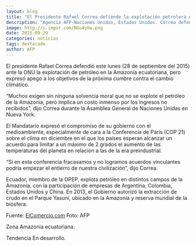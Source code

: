 ```yaml
---
layout: blog
title: "El Presidente Rafael Correa defiende la explotación petrolera en la Amazonía"
description: "Agencia AFP-Naciones Unidas, Estados Unidos. Correa defendió ante la ONU la explotación de petróleo en la Amazonía ecuatoriana, pero expresó apego a los objetivos de la próxima cumbre contra el cambio climático."
image: http://i.imgur.com/NGu4ykw.png
date: 2015-09-29
categories: noticias
tags: destacado
author: AFP
---
```


El presidente Rafael Correa defendió este lunes (28 de septiembre del 2015) ante la ONU la explotación de petróleo en la Amazonía ecuatoriana, pero expresó apego a los objetivos de la próxima cumbre contra el cambio climático.

“Muchos exigen sin ninguna solvencia moral que no se explote el petróleo de la Amazonía, pero implica un costo inmenso por los ingresos no recibidos”, dijo Correa durante la Asamblea General de Naciones Unidas en Nueva York.

El Mandatario expresó el compromiso de su gobierno con el medioambiente, especialmente de cara a la Conferencia de París (COP 21) sobre el clima en diciembre en el que los países esperan alcanzar un acuerdo para limitar a un máximo de 2 grados el aumento de las temperaturas del planeta en relación a las de la era preindustrial.

“Si en esta conferencia fracasamos y no logramos acuerdos vinculantes podría empezar el entierro de nuestra civilización”, dijo Correa.

Ecuador, miembro de la OPEP, explota petróleo en distintos campos de la Amazonía, con la participación de empresas de Argentina, Colombia, Estados Unidos y China. En 2013, el Gobierno autorizó la extracción de crudo en el Parque Yasuní, ubicado en la Amazonía y reserva mundial de la biósfera.

Fuente: [ElComercio.com](http://www.elcomercio.com/actualidad/presidente-correa-defiende-explotacion-petroleo.html)
Foto: AFP

<span class="label label-default">Zona</span> Amazonia ecuatoriana.

<span class="label label-default">Tendencia</span> En desarrollo.
